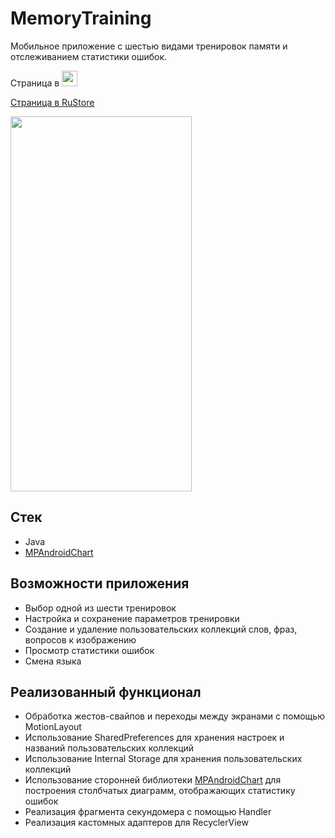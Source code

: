 # MemoryTraining
Мобильное приложение с шестью видами тренировок памяти и отслеживанием статистики ошибок.

Страница в 
<a href="https://www.rustore.ru/catalog/app/com.youngsophomore">
    <img src="https://img.shields.io/badge/RuStore-0077FF?style=flat" height="25"/>
  </a>
  
[Страница в RuStore](https://www.rustore.ru/catalog/app/com.youngsophomore)

<img src="https://raw.githubusercontent.com/kirillpolonskiismurf/test/master/presentation1/MemoryTraining_presentation.gif" width="290" height="600">

## Стек
- Java
- [MPAndroidChart](https://github.com/PhilJay/MPAndroidChart)
## Возможности приложения
- Выбор одной из шести тренировок
- Настройка и сохранение параметров тренировки
- Создание и удаление пользовательских коллекций слов, фраз, вопросов к изображению
- Просмотр статистики ошибок
- Смена языка
## Реализованный функционал
- Обработка жестов-свайпов и переходы между экранами с помощью MotionLayout
- Использование SharedPreferences для хранения настроек и названий пользовательских коллекций
- Использование Internal Storage для хранения пользовательских коллекций
- Использование сторонней библиотеки [MPAndroidChart](https://github.com/PhilJay/MPAndroidChart) для построения столбчатых диаграмм, отображающих статистику ошибок
- Реализация фрагмента секундомера с помощью Handler
- Реализация кастомных адаптеров для RecyclerView
